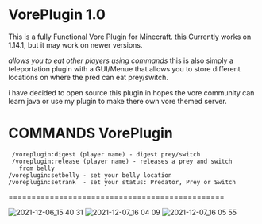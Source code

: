 # VorePlugin 1.0
This is a fully Functional Vore Plugin for Minecraft. 
this Currently works on 1.14.1, but it may work on newer versions.


*allows you to eat other players using commands*
this is also simply a teleportation plugin with a GUI/Menue that allows you to store different locations on where the pred can eat prey/switch.

i have decided to open source this plugin in hopes the vore community can learn java or use my plugin to make there own vore themed server. 


**COMMANDS**
VorePlugin 
===============================================
     /voreplugin:digest (player name) - digest prey/switch
     /voreplugin:release (player name) - releases a prey and switch 
       from belly
    /voreplugin:setbelly - set your belly location 
    /voreplugin:setrank  - set your status: Predator, Prey or Switch
===============================================

![2021-12-06_15 40 31](https://user-images.githubusercontent.com/71992765/145104807-41186139-89d5-4c41-be1e-7bfc763a9965.png)
![2021-12-07_16 04 09](https://user-images.githubusercontent.com/71992765/145106299-4b7629e3-66c4-47fb-a22c-5f87916a42ac.png)
![2021-12-07_16 05 55](https://user-images.githubusercontent.com/71992765/145106304-49e13f4a-a987-4b0b-a686-3ebd212af7e0.png)
